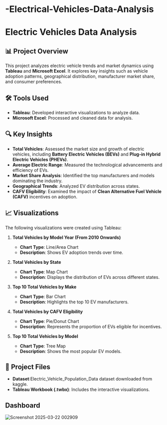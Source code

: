 # -Electrical-Vehicles-Data-Analysis

# Electric Vehicles Data Analysis

## 📊 Project Overview
This project analyzes electric vehicle trends and market dynamics using **Tableau** and **Microsoft Excel**. It explores key insights such as vehicle adoption patterns, geographical distribution, manufacturer market share, and consumer preferences.

## 🛠 Tools Used
- **Tableau**: Developed interactive visualizations to analyze data.
- **Microsoft Excel**: Processed and cleaned data for analysis.

## 🔍 Key Insights
- **Total Vehicles**: Assessed the market size and growth of electric vehicles, including **Battery Electric Vehicles (BEVs)** and **Plug-in Hybrid Electric Vehicles (PHEVs)**.
- **Average Electric Range**: Measured the technological advancements and efficiency of EVs.
- **Market Share Analysis**: Identified the top manufacturers and models dominating the industry.
- **Geographical Trends**: Analyzed EV distribution across states.
- **CAFV Eligibility**: Examined the impact of **Clean Alternative Fuel Vehicle (CAFV)** incentives on adoption.

## 📈 Visualizations
The following visualizations were created using Tableau:
1. **Total Vehicles by Model Year (From 2010 Onwards)**
   - **Chart Type**: Line/Area Chart  
   - **Description**: Shows EV adoption trends over time.

2. **Total Vehicles by State**
   - **Chart Type**: Map Chart  
   - **Description**: Displays the distribution of EVs across different states.

3. **Top 10 Total Vehicles by Make**
   - **Chart Type**: Bar Chart  
   - **Description**: Highlights the top 10 EV manufacturers.

4. **Total Vehicles by CAFV Eligibility**
   - **Chart Type**: Pie/Donut Chart  
   - **Description**: Represents the proportion of EVs eligible for incentives.

5. **Top 10 Total Vehicles by Model**
   - **Chart Type**: Tree Map  
   - **Description**: Shows the most popular EV models.

## 📂 Project Files
- **Dataset**:Electric_Vehicle_Population_Data dataset downloaded from kaggle.
- **Tableau Workbook (.twbx)**: Includes the interactive visualizations.

## Dashboard
![Screenshot 2025-03-22 002909](https://github.com/user-attachments/assets/a4f86991-0de0-4c1c-8a24-fe353ad3d1f7)


